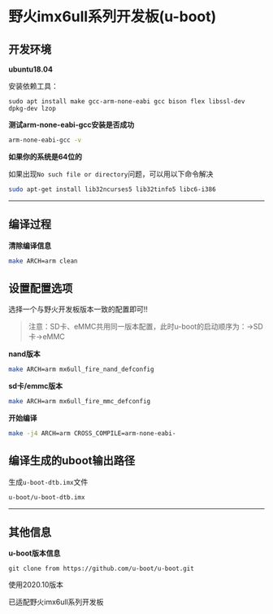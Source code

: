 # 野火imx6ull系列开发板(u-boot)

## 开发环境

**ubuntu18.04**

安装依赖工具：
```
sudo apt install make gcc-arm-none-eabi gcc bison flex libssl-dev dpkg-dev lzop
```

**测试arm-none-eabi-gcc安装是否成功**

```bash
arm-none-eabi-gcc -v
```

**如果你的系统是64位的**

如果出现`No such file or directory`问题，可以用以下命令解决
```bash
sudo apt-get install lib32ncurses5 lib32tinfo5 libc6-i386
```
---

## 编译过程

**清除编译信息**

```bash
make ARCH=arm clean
```

## 设置配置选项

选择一个与野火开发板版本一致的配置即可!!

> 注意：SD卡、eMMC共用同一版本配置，此时u-boot的启动顺序为：->SD卡->eMMC

**nand版本**

```bash
make ARCH=arm mx6ull_fire_nand_defconfig
```

**sd卡/emmc版本**

```bash
make ARCH=arm mx6ull_fire_mmc_defconfig
```

**开始编译**
```bash
make -j4 ARCH=arm CROSS_COMPILE=arm-none-eabi-
```

## 编译生成的uboot输出路径

生成`u-boot-dtb.imx`文件

```bash
u-boot/u-boot-dtb.imx
```

---

## 其他信息

**u-boot版本信息**

```
git clone from https://github.com/u-boot/u-boot.git 
```

使用2020.10版本

已适配野火imx6ull系列开发板
